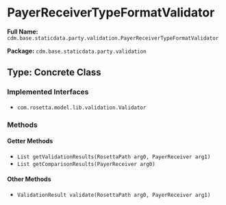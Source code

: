 # PayerReceiverTypeFormatValidator

**Full Name:** `cdm.base.staticdata.party.validation.PayerReceiverTypeFormatValidator`

**Package:** `cdm.base.staticdata.party.validation`

## Type: Concrete Class

### Implemented Interfaces

- `com.rosetta.model.lib.validation.Validator`

### Methods

#### Getter Methods

- `List getValidationResults(RosettaPath arg0, PayerReceiver arg1)`
- `List getComparisonResults(PayerReceiver arg0)`

#### Other Methods

- `ValidationResult validate(RosettaPath arg0, PayerReceiver arg1)`

